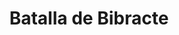 ﻿---
title: "Batalla de Bibracte"
permalink: periodes_106.html
layout: periode
dataInici: -58
sidebar: periodes
pares:
  - id: 60
    title: "Guerra de las Galias"
    dataInici: "(-58)"
    dataFi: "(-51)"

fills:
jocsPrincipals:
jocsEscenaris:
jocsEpoca:
  - title: "Lost Battles"
    bggId: 83325
    escenari: "Bibactre"

  - title: "Caesar: Conquest of Gaul"
    bggId: 7843
    escenari: "Bibracte"

jocsEpocaEscenaris:
---
